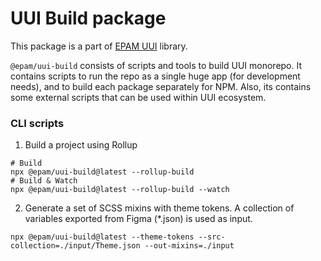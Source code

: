 # UUI Build package

This package is a part of [EPAM UUI](https://github.com/epam/UUI) library.

`@epam/uui-build` consists of scripts and tools to build UUI monorepo. It contains scripts to run the repo as a single huge app (for development needs), and to build each package separately for NPM.
Also, its contains some external scripts that can be used within UUI ecosystem.

### CLI scripts
1. Build a project using Rollup
```shell
# Build
npx @epam/uui-build@latest --rollup-build
# Build & Watch
npx @epam/uui-build@latest --rollup-build --watch
```

2. Generate a set of SCSS mixins with theme tokens. A collection of variables exported from Figma (*.json) is used as input.
```shell
npx @epam/uui-build@latest --theme-tokens --src-collection=./input/Theme.json --out-mixins=./input
```
